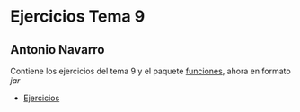# Ejercicios Tema 9
## Antonio Navarro
Contiene los ejercicios del tema 9 y el paquete [funciones](https://github.com/antonionavarro04/GenericMethods), ahora en formato <i>jar</i>
- [Ejercicios](./src/ejercicios)
